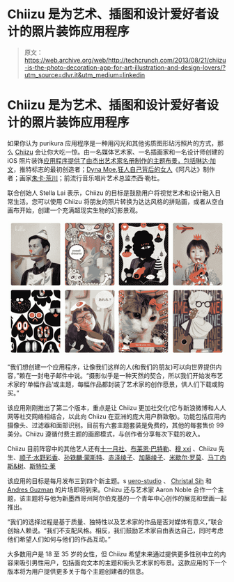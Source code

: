 # Chiizu 是为艺术、插图和设计爱好者设计的照片装饰应用程序

> 原文：<https://web.archive.org/web/http://techcrunch.com/2013/08/21/chiizu-is-the-photo-decoration-app-for-art-illustration-and-design-lovers/?utm_source=dlvr.it&utm_medium=linkedin>

# Chiizu 是为艺术、插图和设计爱好者设计的照片装饰应用程序

如果你认为 purikura 应用程序是一种用闪光和其他劣质图形玷污照片的方式，那么 [Chiizu](https://web.archive.org/web/20230316040227/http://chiizuapp.com/) 会让你大吃一惊。由一名媒体艺术家、一名插画家和一名设计师创建的 iOS 照片装饰[应用程序提供了由杰出艺术家名册制作的主题布景，包括](https://web.archive.org/web/20230316040227/http://get.chiizuapp.com/)[琳达·加文](https://web.archive.org/web/20230316040227/http://t.co/Xvu0WTGqCR)，推特标志的最初创造者；[Dyna Moe](https://web.archive.org/web/20230316040227/http://www.nobodyssweetheart.com/),[狂人自己背后的女人](https://web.archive.org/web/20230316040227/http://www.amctv.com/shows/mad-men/mad-men-yourself)《阿凡达》制作者；画家[朱卡·荒川](https://web.archive.org/web/20230316040227/http://araikawajuka.com/)；前流行音乐唱片艺术总监杰西·勒杜。

联合创始人 Stella Lai 表示，Chiizu 的目标是鼓励用户将视觉艺术和设计融入日常生活。您可以使用 Chiizu 将朋友的照片转换为达达风格的拼贴画，或者从空白画布开始，创建一个充满超现实生物的幻影景观。

[![Chiizu screenshot](img/f92b811fa823f9cbab28abe7e08f2790.png)](https://web.archive.org/web/20230316040227/https://techcrunch.com/2013/08/21/chiizu-is-the-photo-decoration-app-for-art-illustration-and-design-lovers/screen-shot-2013-08-21-at-1-51-10-pm/)

“我们想创建一个应用程序，让像我们这样的人(和我们的朋友)可以向世界提供内容，”赖在一封电子邮件中说。“摄影似乎是一种天然的契合，所以我们开始发布艺术家的‘单幅作品’或主题，每幅作品都封装了艺术家的创作愿景，供人们下载或购买。”

该应用刚刚推出了第二个版本，重点是让 Chiizu 更加社交化(它与新浪微博和人人网等社交网络相结合，以此向 Chiizu 在亚洲的庞大用户群致敬)。功能包括应用内摄像头、过滤器和面部识别。目前有六套主题套装是免费的，其他的每套售价 99 美分。Chiizu 遵循付费主题的画廊模式，与创作者分享每次下载的收入。

Chiizu 目前阵容中的其他艺人还有[十一月社](https://web.archive.org/web/20230316040227/https://www.facebook.com/sktbkk)、[布莱恩·巴特勒](https://web.archive.org/web/20230316040227/http://theupperhandart.com/)、[穆 xxi](https://web.archive.org/web/20230316040227/http://muxxi.me/) 、Chiizu 先生、[顺子·水野彩香](https://web.archive.org/web/20230316040227/http://www.mizuno-junko.com/)、[孙铁麟·蒙斯特](https://web.archive.org/web/20230316040227/http://tomimonstre.blogspot.tw/)、[赤泽绫子](https://web.archive.org/web/20230316040227/http://www.lepetitgraphiste.com/)、[加藤绫子](https://web.archive.org/web/20230316040227/http://www.ayakato.net/)、[米歇尔·罗莫](https://web.archive.org/web/20230316040227/http://www.crowdedteeth.com/)、[马丁内斯&树](https://web.archive.org/web/20230316040227/http://www.martineztrees.com/)、[斯特拉·莱](https://web.archive.org/web/20230316040227/http://www.tree-axis.com/stella/#/home)

该应用的目标是每月发布三到四个新主题。s [uero-studio](https://web.archive.org/web/20230316040227/http://suero-studio.com/) 、 [Christal Sih](https://web.archive.org/web/20230316040227/http://portfolios.mica.edu/christalsih) 和 [Andres Guzman](https://web.archive.org/web/20230316040227/http://www.andresguzman.com/) 的片场即将到来。Chiizu 还与艺术家 Aaron Noble 合作一个主题，该主题将与他为新墨西哥州阿尔伯克基的一个青年中心创作的展览和壁画一起推出。

“我们的选择过程是基于质量、独特性以及艺术家的作品是否对媒体有意义，”联合创始人赖说。“我们不支配风格。相反，我们鼓励艺术家自由表达自己，同时考虑他们希望人们如何与他们的作品互动。”

大多数用户是 18 至 35 岁的女性，但 Chiizu 希望未来通过提供更多性别中立的内容来吸引男性用户，包括面向文本的主题和街头艺术家的布景。这款应用的下一个版本将为用户提供更多关于每个主题创建者的信息。